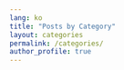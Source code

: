 ```yaml
---
lang: ko
title: "Posts by Category"
layout: categories
permalink: /categories/
author_profile: true
---
```

